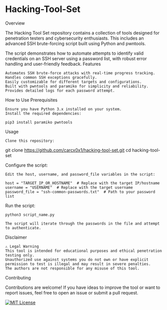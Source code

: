 # Hacking-Tool-Set
Overview

The Hacking Tool Set repository contains a collection of tools designed for penetration testers and cybersecurity enthusiasts. This includes an advanced SSH brute-forcing script built using Python and pwntools.

The script demonstrates how to automate attempts to identify valid credentials on an SSH server using a password list, with robust error handling and user-friendly feedback.
Features

    Automates SSH brute-force attacks with real-time progress tracking.
    Handles common SSH exceptions gracefully.
    Easily customizable for different targets and configurations.
    Built with pwntools and paramiko for simplicity and reliability.
    Provides detailed logs for each password attempt.

How to Use
Prerequisites

    Ensure you have Python 3.x installed on your system.
    Install the required dependencies:

    pip3 install paramiko pwntools

Usage

    Clone this repository:

git clone https://github.com/carcx0x1/hacking-tool-set.git
cd hacking-tool-set

Configure the script:

    Edit the host, username, and password_file variables in the script:

    host = "TARGET_IP_OR_HOSTNAME"  # Replace with the target IP/hostname
    username = "USERNAME"  # Replace with the target username
    password_file = "ssh-common-passwords.txt"  # Path to your password list

Run the script:

    python3 script_name.py

    The script will iterate through the passwords in the file and attempt to authenticate.


Disclaimer

    ⚠️ Legal Warning
    This tool is intended for educational purposes and ethical penetration testing only.
    Unauthorized use against systems you do not own or have explicit permission to test is illegal and may result in severe penalties.
    The authors are not responsible for any misuse of this tool.

Contributing

Contributions are welcome! If you have ideas to improve the tool or want to report issues, feel free to open an issue or submit a pull request.

[![MIT License](https://img.shields.io/badge/License-MIT-green.svg)](https://choosealicense.com/licenses/mit/)

